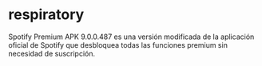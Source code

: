 # respiratory
Spotify Premium APK 9.0.0.487 es una versión modificada de la aplicación oficial de Spotify que desbloquea todas las funciones premium sin necesidad de suscripción.
